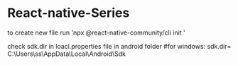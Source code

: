 # React-native-Series


to create new file run 'npx @react-native-community/cli init <ProjectName>'

check sdk.dir in  loacl.properties file in android folder 
   #for windows: sdk.dir= C:\\Users\\ss\\AppData\\Local\\Android\\Sdk
